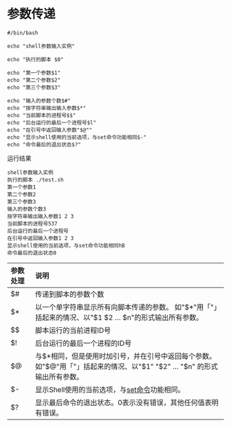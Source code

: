 # 参数传递

```shell
#/bin/bash

echo "shell参数输入实例"

echo "执行的脚本 $0"

echo "第一个参数$1"
echo "第二个参数$2"
echo "第三个参数$3"

echo "输入的参数个数$#"
echo "按字符串输出输入参数$*"
echo "当前脚本的进程号$$"
echo "后台运行的最后一个进程号$l"
echo "在引号中返回输入参数"$@""
echo "显示shell使用的当前选项，与set命令功能相同$-"
echo "命令最后的退出状态$?"
```

运行结果

```shell
shell参数输入实例
执行的脚本 ./test.sh
第一个参数1
第二个参数2
第三个参数3
输入的参数个数3
按字符串输出输入参数1 2 3
当前脚本的进程号537
后台运行的最后一个进程号
在引号中返回输入参数1 2 3
显示shell使用的当前选项，与set命令功能相同hB
命令最后的退出状态0
```

| 参数处理 | 说明                                                         |
| :------- | :----------------------------------------------------------- |
| $#       | 传递到脚本的参数个数                                         |
| $*       | 以一个单字符串显示所有向脚本传递的参数。 如"$*"用「"」括起来的情况、以"$1 $2 … $n"的形式输出所有参数。 |
| $$       | 脚本运行的当前进程ID号                                       |
| $!       | 后台运行的最后一个进程的ID号                                 |
| $@       | 与$*相同，但是使用时加引号，并在引号中返回每个参数。 如"$@"用「"」括起来的情况、以"$1" "$2" … "$n" 的形式输出所有参数。 |
| $-       | 显示Shell使用的当前选项，与[set命令](https://www.runoob.com/linux/linux-comm-set.html)功能相同。 |
| $?       | 显示最后命令的退出状态。0表示没有错误，其他任何值表明有错误。 |